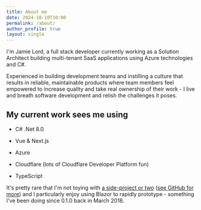 ```yaml
---
title: About me
date: 2024-10-10T10:00
permalink: /about/
author_profile: true
layout: single
---
```

I'm Jamie Lord, a full stack developer currently working as a Solution Architect building multi-tenant SaaS applications using Azure technologies and C#.

Experienced in building development teams and instilling a culture that results in reliable, maintainable products where team members feel empowered to increase quality and take real ownership of their work - I live and breath software development and relish the challenges it poses.

## My current work sees me using

*   C# .Net 8.0
    
*   Vue & Next.js
    
*   Azure
    
*   Cloudflare (lots of Cloudflare Developer Platform fun)
    
*   TypeScript
    

It's pretty rare that I'm not toying with [a side-project or two](https://lord.technology/projects/) ([see GitHub for more](https://github.com/jamie-lord)) and I particularly enjoy using Blazor to rapidly prototype - something I've been doing since 0.1.0 back in March 2018.